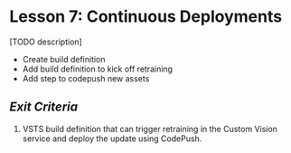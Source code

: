 # Lesson 7: Continuous Deployments
[TODO description]

- Create build definition 
- Add build definition to kick off retraining
- Add step to codepush new assets

## _Exit Criteria_
1. VSTS build definition that can trigger retraining in the Custom Vision service and deploy the update using CodePush.